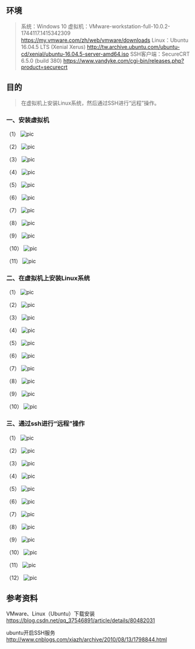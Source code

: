 ## 环境
> 系统：Windows 10
> 虚拟机：VMware-workstation-full-10.0.2-1744117.1415342309
> https://my.vmware.com/zh/web/vmware/downloads
> Linux：Ubuntu 16.04.5 LTS (Xenial Xerus)
> http://tw.archive.ubuntu.com/ubuntu-cd/xenial/ubuntu-16.04.5-server-amd64.iso
> SSH客户端：SecureCRT 6.5.0 (build 380)
> https://www.vandyke.com/cgi-bin/releases.php?product=securecrt

## 目的
> 在虚拟机上安装Linux系统，然后通过SSH进行“远程”操作。



### 一、安装虚拟机
（1）
 ![pic](.\pic\101.png)

（2）
 ![pic](.\pic\102.png)

（3）
 ![pic](.\pic\103.png)

（4）
 ![pic](.\pic\104.png)

（5）
 ![pic](.\pic\105.png)

（6）
 ![pic](.\pic\106.png)

（7）
 ![pic](.\pic\107.png)

（8）
 ![pic](.\pic\108.png)

（9）
 ![pic](.\pic\109.png)

（10）
 ![pic](.\pic\110.png)

（11）
 ![pic](.\pic\111.png)



### 二、在虚拟机上安装Linux系统
（1）
 ![pic](.\pic\201.png)

（2）
 ![pic](.\pic\202.png)

（3）
 ![pic](.\pic\203.png)

（4）
 ![pic](.\pic\204.png)

（5）
 ![pic](.\pic\205.png)

（6）
 ![pic](.\pic\206.png)

（7）
 ![pic](.\pic\207.png)

（8）
 ![pic](.\pic\208.png)

（9）
 ![pic](.\pic\209.png)

（10）
 ![pic](.\pic\210.png)



### 三、通过ssh进行“远程”操作
（1）
 ![pic](.\pic\301.png)

（2）
 ![pic](.\pic\302.png)

（3）
 ![pic](.\pic\303.png)

（4）
 ![pic](.\pic\304.png)

（5）
 ![pic](.\pic\305.png)

（6）
 ![pic](.\pic\306.png)

（7）
 ![pic](.\pic\307.png)

（8）
 ![pic](.\pic\308.png)

（9）
 ![pic](.\pic\309.png)

（10）
 ![pic](.\pic\310.png)

（11）
 ![pic](.\pic\311.png)

（12）
 ![pic](.\pic\312.png)



## 参考资料
VMware、Linux（Ubuntu）下载安装
https://blog.csdn.net/qq_37546891/article/details/80482031

ubuntu开启SSH服务
http://www.cnblogs.com/xiazh/archive/2010/08/13/1798844.html
